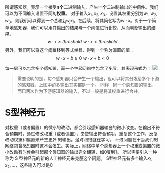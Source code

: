 所谓感知器，表示一个接受**n个**二进制输入，产生**一个**二进制输出的中间件。我们可以为不同输入设置不同的**权重**。
对于输入$x_1,x_2,x_3$，设置其权重分别为$w_1,w_2,w_3$，则我们可以得到一个总和$\sum_{j}{}w_jx_j$。在后续，将其简化写为$w · x$。对于一个简单地感知器，我们可以用其输出的结果与一个阈值进行比较，从而判断输出的结果。
$$
w · x \geq threshold, w · x < threshold 
$$
另外，我们可以将这个阈值移到等式坐标，得到一个称为偏置的值：
$$
w · x + b \geq 0, w · x + b < 0
$$

每一层可以包含多个感知器，而一个神经网络中包含了多层，其表现形式为：
![](Pasted%20image%2020230725232829.png)
> 需要说明的是，每个感知器只会产生一个输出，但可以将其分发给多个下游的感知器。上图中的多输出其实都是一个。
> 同样，同一个感知器的输出，而已两次作为下游感知器的输入，不过一般是将其权重进行合并。


# S型神经元
对权重（或者偏置）的微⼩的改动，都会引起感知器输出的微小改变。在输出不符合预期时，通过修改权重（或者偏置），来使输出符合预期，重复这个⼯作，反复改动权重和偏置来产⽣更好 的输出。这时⽹络就在学习。
不过问题在于当我们的⽹络包含感知器时这不会发⽣。实际上，⽹络中单个感知器上⼀个权重或偏置的微⼩改动有时候会引起那个感知器的输出完全翻转，如0变到1。
所以需要引⼊⼀种称为 S 型神经元的新的⼈⼯神经元来克服这个问题。
S型神经元有多个输入$x_1,x_2,...$，这些输入可以是0